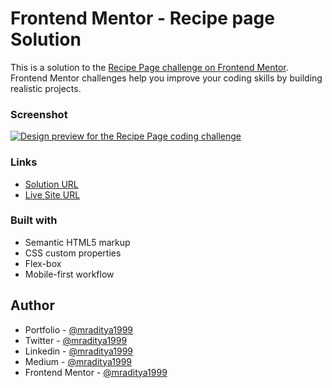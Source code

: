 # Frontend Mentor - Recipe page Solution

This is a solution to the [Recipe Page challenge on Frontend Mentor](https://www.frontendmentor.io/challenges/recipe-page-KiTsR8QQKm/hub). Frontend Mentor challenges help you improve your coding skills by building realistic projects.

### Screenshot

[![Design preview for the Recipe Page coding challenge](https://fm-31-recipe-page.netlify.app/design/desktop-preview.jpg)](https://fm-31-recipe-page.netlify.app/)

### Links

- [Solution URL](https://www.frontendmentor.io/solutions/recipe-page-1Ux3iSMlQq)
- [Live Site URL](https://fm-31-recipe-page.netlify.app)

### Built with

- Semantic HTML5 markup
- CSS custom properties
- Flex-box
- Mobile-first workflow

## Author

- Portfolio - [@mraditya1999](https://adityayadav-dev.netlify.app/)
- Twitter - [@mraditya1999](https://twitter.com/mraditya1999)
- Linkedin - [@mraditya1999](https://www.linkedin.com/in/mraditya1999/)
- Medium - [@mraditya1999](https://medium.com/@mraditya1999)
- Frontend Mentor - [@mraditya1999](https://www.frontendmentor.io/profile/Aditya-oss-creator)
